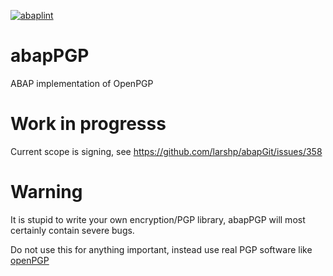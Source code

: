 [![abaplint](http://abaplint.org/badges/larshp/abapPGP)](http://abaplint.org/project/larshp/abapPGP)

# abapPGP
ABAP implementation of OpenPGP

# Work in progresss

Current scope is signing, see https://github.com/larshp/abapGit/issues/358

# Warning

It is stupid to write your own encryption/PGP library, abapPGP will most certainly contain severe bugs.

Do not use this for anything important, instead use real PGP software like [openPGP](http://openpgp.org/)
